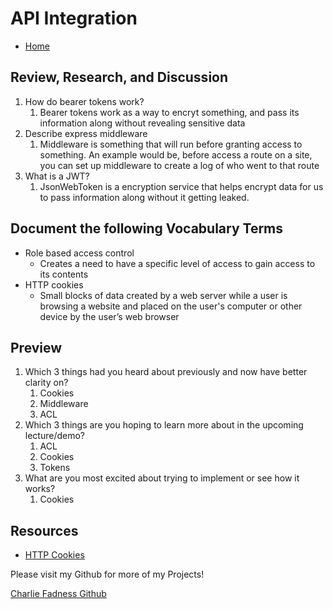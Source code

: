 # API Integration

- [Home](https://fadnesscharlie.github.io/reading-notes/401/)

## Review, Research, and Discussion

1. How do bearer tokens work?
   1. Bearer tokens work as a way to encryt something, and pass its information along without revealing sensitive data 
2. Describe express middleware
   1. Middleware is something that will run before granting access to something. An example would be, before access a route on a site, you can set up middleware to create a log of who went to that route
3. What is a JWT?
   1. JsonWebToken is a encryption service that helps encrypt data for us to pass information along without it getting leaked.

## Document the following Vocabulary Terms

- Role based access control
  - Creates a need to have a specific level of access to gain access to its contents
- HTTP cookies 
  - Small blocks of data created by a web server while a user is browsing a website and placed on the user's computer or other device by the user’s web browser

## Preview

1. Which 3 things had you heard about previously and now have better clarity on?
   1. Cookies
   2. Middleware
   3. ACL
2. Which 3 things are you hoping to learn more about in the upcoming lecture/demo?
   1. ACL
   2. Cookies
   3. Tokens
3. What are you most excited about trying to implement or see how it works? 
   1. Cookies

## Resources

- [HTTP Cookies](https://developer.mozilla.org/en-US/docs/Web/HTTP/Cookies)


Please visit my Github for more of my Projects!

[Charlie Fadness Github](https://github.com/fadnesscharlie)
